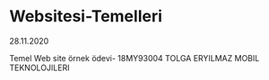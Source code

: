 # Websitesi-Temelleri

28.11.2020 

Temel Web site örnek ödevi- 18MY93004 TOLGA ERYILMAZ MOBIL TEKNOLOJILERI
